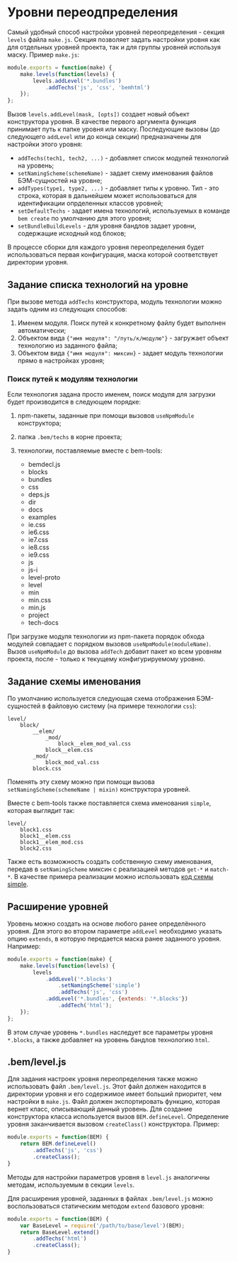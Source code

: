 # Уровни переодпределения

Самый удобный способ настройки уровней переопределения - секция `levels` файла `make.js`. Секция позволяет задать настройки уровня как
для отдельных уровней проекта, так и для группы уровней используя маску. Пример `make.js`:

```javascript
module.exports = function(make) {
    make.levels(function(levels) {
        levels.addLevel('*.bundles')
            .addTechs('js', 'css', 'bemhtml')
    });
};
```

Вызов `levels.addLevel(mask, [opts])` создает новый объект конструктора уровня. В качестве первого аргумента функция принимает путь к папке уровня
или маску. Последующие вызовы (до следующего `addLevel` или до конца секции) предназначены для настройки этого уровня:

* `addTechs(tech1, tech2, ...)` - добавляет список модулей технологий на уровень;
* `setNamingScheme(schemeName)` -  задает схему именования файлов БЭМ-сущностей на уровне;
* `addTypes(type1, type2, ...)` - добавляет типы к уровню. Тип - это строка, которая в дальнейшем может использоваться для идентификации
опрделенных классов уровней;
* `setDefaultTechs` - задает имена технологий, используемых в команде `bem create` по умолчанию для этого уровня;
* `setBundleBuildLevels` - для уровня бандлов задает уровни, содержащие исходный код блоков;

В процессе сборки для каждого уровня переопределения будет использоваться первая конфигурация, маска которой соответствует директории уровня.

## Задание списка технологий на уровне

При вызове метода `addTechs` конструктора, модуль технологии можно задать одним из следующих способов:

1. Именем модуля. Поиск путей к конкретному файлу будет выполнен автоматически;
2. Объектом вида `{"имя модуля": "/путь/к/модулю"}` - загружает объект технологию из заданного файла;
3. Объектом вида `{"имя модуля": миксин}` - задает модуль технологии прямо в настройках уровня;

### Поиск путей к модулям технологии

Если технология задана просто именем, поиск модуля для загрузки будет производится в следующем порядке:

1. npm-пакеты, заданные при помощи вызовов `useNpmModule` конструктора;
2. папка `.bem/techs` в корне проекта;
3. технологии, поставляемые вместе с bem-tools:

    * bemdecl.js
    * blocks
    * bundles
    * css
    * deps.js
    * dir
    * docs
    * examples
    * ie.css
    * ie6.css
    * ie7.css
    * ie8.css
    * ie9.css
    * js
    * js-i
    * level-proto
    * level
    * min
    * min.css
    * min.js
    * project
    * tech-docs

При загрузке модуля технологии из npm-пакета порядок обхода модулей совпадает с порядком вызовов `useNpmModule(moduleName)`.
Вызов `useNpmModule` до вызова `addTech` добавит пакет ко всем уровням проекта, после - только к текущему конфигурируемому уровню.

## Задание схемы именования

По умолчанию используется следующая схема отображения БЭМ-сущностей в файловую систему (на примере технологии `css`):

```
level/
    block/
        __elem/
            _mod/
                block__elem_mod_val.css
            block__elem.css
        _mod/
            block_mod_val.css
        block.css
```

Поменять эту схему можно при помощи вызова `setNamingScheme(schemeName | mixin)` конструктора уровней.

Вместе с bem-tools также поставляется схема именования `simple`, которая выглядит так:

```
level/
    block1.css
    block1__elem.css
    block1__elem_mod.css
    block2.css
```

Также есть возможность создать собственную схему именования, передав в `setNamingScheme` миксин с реализацией методов `get-*` и
`match-*`. В качестве примера реализации можно использовать [код схемы simple](https://github.com/bem/bem-tools/blob/release-1.0.0/lib/level/naming/simple.js).

## Расширение уровней

Уровень можно создать на основе любого ранее определённого уровня. Для этого во втором параметре `addLevel` необходимо указать опцию `extends`,
в которую передается маска ранее заданного уровня. Например:

```javascript
module.exports = function(make) {
    make.levels(function(levels) {
        levels
            .addLevel('*.blocks')
                .setNamingScheme('simple')
                .addTechs('js', 'css')
            .addLevel('*.bundles', {extends: '*.blocks'})
                .addTech('html');
    });
};
```

В этом случае уровень `*.bundles` наследует все параметры уровня `*.blocks`, а также добавляет на уровень бандлов технологию `html`.

## .bem/level.js

Для задания настроек уровня переопределения также можно использовать файл `.bem/level.js`. Этот файл должен находится в директории уровня
и его содержимое имеет больший приоритет, чем настройки в `make.js`. Файл должен экспортировать функцию, которая вернет класс, описывающий данный
уровень. Для создание конструктора класса используется вызов `BEM.defineLevel`.
Определение уровня заканчивается вызовом `createClass()` конструктора. Пример:

```javascript
module.exports = function(BEM) {
    return BEM.defineLevel()
        .addTechs('js', 'css')
        .createClass();
}
```

Методы для настройки параметров уровня в `level.js` аналогичны методам, используемым в секции `levels`.

Для расширения уровней, заданных в файлах `.bem/level.js` можно воспользоваться статическим методом `extend` базового уровня:

```javascript
module.exports = function(BEM) {
    var BaseLevel = require('/path/to/base/level')(BEM);
    return BaseLevel.extend()
        .addTechs('html')
        .createClass();
}
```

